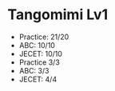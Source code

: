 # Tangomimi Lv1
* Practice: 21/20
* ABC: 10/10
* JECET: 10/10
* Practice 3/3
* ABC: 3/3
* JECET: 4/4